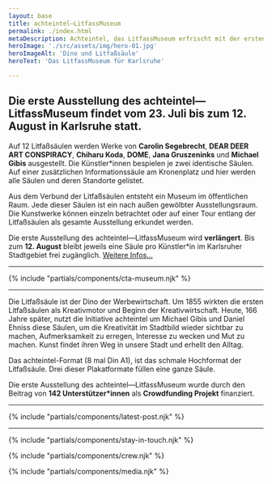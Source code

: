 ```yaml
---
layout: base
title: achteintel–LitfassMuseum
permalink: ./index.html
metaDescription: Achteintel, das LitfassMuseum erfrischt mit der ersten Ausstellung vom 23.07. bis zum 12.08.21 das Stadtbild von Karlsruhe mit Kunst, Grafik und Illustration.
heroImage: './src/assets/img/hero-01.jpg'
heroImageAlt: 'Dino und Litfaßsäule'
heroText: 'Das LitfassMuseum für Karlsruhe'

---
```


## Die erste Ausstellung des achteintel—LitfassMuseum findet vom 23. Juli bis zum 12. August in Karlsruhe statt.

Auf 12 Litfaßsäulen werden Werke von **Carolin Segebrecht**, **DEAR DEER ART CONSPIRACY**, **Chiharu Koda**, **DOME**, **Jana Gruszeninks** und **Michael Gibis** ausgestellt. Die Künstler*innen bespielen je zwei identische Säulen. Auf einer zusätzlichen Informationssäule am Kronenplatz und hier werden alle Säulen und deren Standorte gelistet.

Aus dem Verbund der Litfaßsäulen entsteht ein Museum im öffentlichen Raum. Jede dieser Säulen ist ein nach außen gewölbter Ausstellungsraum. Die Kunstwerke können einzeln betrachtet oder auf einer Tour entlang der Litfaßsäulen als gesamte Ausstellung erkundet werden.

Die erste Ausstellung des achteintel—LitfassMuseum wird **verlängert**. Bis zum **12. August** bleibt jeweils eine Säule pro Künstler*in im Karlsruher Stadtgebiet frei zugänglich. [Weitere Infos…](/blog/verlaengert-bis-12-august/)

- - -

{% include "partials/components/cta-museum.njk" %}

- - -

Die Litfaßsäule ist der Dino der Werbewirtschaft. Um 1855 wirkten die ersten Litfaßsäulen als Kreativmotor und Beginn der Kreativwirtschaft. Heute, 166 Jahre später, nutzt die Initiative achteintel um Michael Gibis und Daniel Ehniss diese Säulen, um die Kreativität im Stadtbild wieder sichtbar zu machen, Aufmerksamkeit zu erregen, Interesse zu wecken und Mut zu machen. Kunst findet ihren Weg in unsere Stadt und erhellt den Alltag.

Das achteintel-Format (8 mal Din A1), ist das schmale Hochformat der Litfaßsäule. Drei dieser Plakatformate füllen eine ganze Säule.

Die erste Ausstellung des achteintel—LitfassMuseum wurde durch den Beitrag von **142 Unterstützer\*innen** als **Crowdfunding Projekt** finanziert.


- - -

{% include "partials/components/latest-post.njk" %}

- - -

{% include "partials/components/stay-in-touch.njk" %}

{% include "partials/components/crew.njk" %}

{% include "partials/components/media.njk" %}
